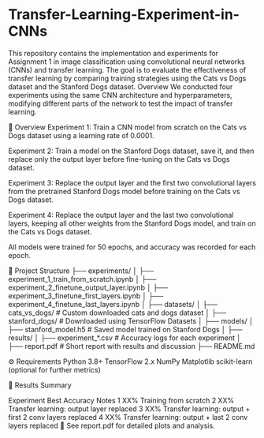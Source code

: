 # Transfer-Learning-Experiment-in-CNNs
This repository contains the implementation and experiments for Assignment 1 in image classification using convolutional neural networks (CNNs) and transfer learning. The goal is to evaluate the effectiveness of transfer learning by comparing training strategies using the Cats vs Dogs dataset and the Stanford Dogs dataset.
Overview
We conducted four experiments using the same CNN architecture and hyperparameters, modifying different parts of the network to test the impact of transfer learning.

🔬 Overview
Experiment 1:
Train a CNN model from scratch on the Cats vs Dogs dataset using a learning rate of 0.0001.

Experiment 2:
Train a model on the Stanford Dogs dataset, save it, and then replace only the output layer before fine-tuning on the Cats vs Dogs dataset.

Experiment 3:
Replace the output layer and the first two convolutional layers from the pretrained Stanford Dogs model before training on the Cats vs Dogs dataset.

Experiment 4:
Replace the output layer and the last two convolutional layers, keeping all other weights from the Stanford Dogs model, and train on the Cats vs Dogs dataset.

All models were trained for 50 epochs, and accuracy was recorded for each epoch.

📁 Project Structure
├── experiments/
│   ├── experiment_1_train_from_scratch.ipynb
│   ├── experiment_2_finetune_output_layer.ipynb
│   ├── experiment_3_finetune_first_layers.ipynb
│   ├── experiment_4_finetune_last_layers.ipynb
│
├── datasets/
│   ├── cats_vs_dogs/        # Custom downloaded cats and dogs dataset
│   ├── stanford_dogs/       # Downloaded using TensorFlow Datasets
│
├── models/
│   ├── stanford_model.h5    # Saved model trained on Stanford Dogs
│
├── results/
│   ├── experiment_*.csv     # Accuracy logs for each experiment
│
├── report.pdf               # Short report with results and discussion
├── README.md


⚙️ Requirements
Python 3.8+
TensorFlow 2.x
NumPy
Matplotlib
scikit-learn (optional for further metrics)

🧪 Results Summary

Experiment	Best Accuracy	Notes
1	XX%	Training from scratch
2	XX%	Transfer learning: output layer replaced
3	XX%	Transfer learning: output + first 2 conv layers replaced
4	XX%	Transfer learning: output + last 2 conv layers replaced
📄 See report.pdf for detailed plots and analysis.

